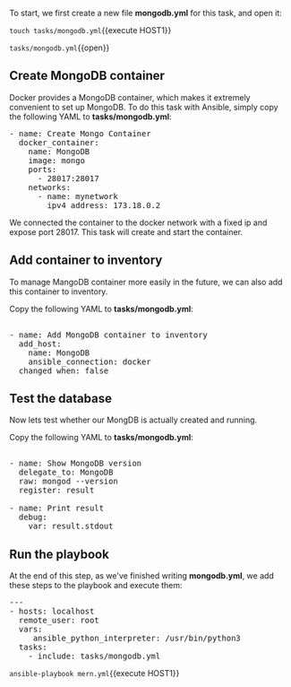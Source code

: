 To start, we first create a new file **mongodb.yml** for this task, and open it:

`touch tasks/mongodb.yml`{{execute HOST1}}

`tasks/mongodb.yml`{{open}}

## Create MongoDB container

Docker provides a MongoDB container, which makes it extremely convenient to set up MongoDB. To do this task with Ansible, simply copy the following YAML to **tasks/mongodb.yml**:

<pre class="file" data-filename="tasks/mongodb.yml" data-target="replace">
- name: Create Mongo Container
  docker_container:
    name: MongoDB
    image: mongo
    ports: 
      - 28017:28017
    networks: 
      - name: mynetwork
        ipv4_address: 173.18.0.2
</pre>

We connected the container to the docker network with a fixed ip and expose port 28017. This task will create and start the container.


## Add container to inventory

To manage MangoDB container more easily in the future, we can also add this container to inventory. 

Copy the following YAML to **tasks/mongodb.yml**:

<pre class="file" data-filename="tasks/mongodb.yml" data-target="append">

- name: Add MongoDB container to inventory
  add_host:
    name: MongoDB
    ansible_connection: docker
  changed_when: false
</pre>

## Test the database

Now lets test whether our MongDB is actually created and running.

Copy the following YAML to **tasks/mongodb.yml**:

<pre class="file" data-filename="tasks/mongodb.yml" data-target="append">

- name: Show MongoDB version
  delegate_to: MongoDB
  raw: mongod --version
  register: result

- name: Print result
  debug: 
    var: result.stdout
</pre>

## Run the playbook

At the end of this step, as we've finished writing **mongodb.yml**, we add these steps to the playbook and execute them:

<pre class="file" data-filename="mern.yml" data-target="replace">---
- hosts: localhost
  remote_user: root
  vars:
     ansible_python_interpreter: /usr/bin/python3
  tasks:
    - include: tasks/mongodb.yml
</pre>

`ansible-playbook mern.yml`{{execute HOST1}}